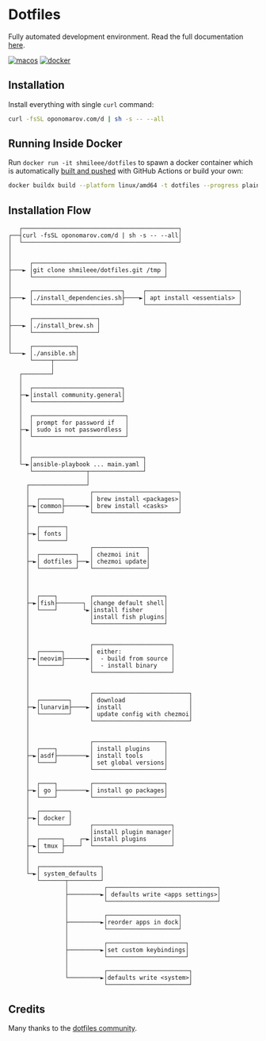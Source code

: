 # Dotfiles

Fully automated development environment. Read the full documentation
[here](https://oponomarov.com).

[![macos](https://github.com/shmileee/dotfiles/actions/workflows/macos.yaml/badge.svg)](https://github.com/shmileee/dotfiles/actions/workflows/macos.yaml)
[![docker](https://github.com/shmileee/dotfiles/actions/workflows/docker.yaml/badge.svg)](https://github.com/shmileee/dotfiles/actions/workflows/docker.yaml)

## Installation

Install everything with single `curl` command:

```bash
curl -fsSL oponomarov.com/d | sh -s -- --all
```

## Running Inside Docker

Run `docker run -it shmileee/dotfiles` to spawn a docker container which is
automatically [built and
pushed](https://github.com/shmileee/dotfiles/actions/workflows/docker.yaml) with
GitHub Actions or build your own:

```bash
docker buildx build --platform linux/amd64 -t dotfiles --progress plain .
```

## Installation Flow

```
   ┌────────────────────────────────────────────┐
┌──┤curl -fsSL oponomarov.com/d | sh -s -- --all│
│  └────────────────────────────────────────────┘
│
│
│     ┌─────────────────────────────────────┐
├───► │git clone shmileee/dotfiles.git /tmp │
│     └─────────────────────────────────────┘
│
│     ┌─────────────────────────┐     ┌──────────────────────────┐
├───► │./install_dependencies.sh├────►│ apt install <essentials> │
│     └─────────────────────────┘     └──────────────────────────┘
│
│     ┌──────────────────┐
├───► │./install_brew.sh │
│     └──────────────────┘
│
│     ┌────────────┐
└───► │./ansible.sh│
      └─────┬──────┘
            │
   ┌────────┘
   │
   │  ┌─────────────────────────┐
   ├─►│install community.general│
   │  └─────────────────────────┘
   │
   │  ┌──────────────────────────┐
   │  │ prompt for password if   │
   ├─►│ sudo is not passwordless │
   │  └──────────────────────────┘
   │
   │
   │  ┌───────────────────────────────┐
   └─►│ansible-playbook ... main.yaml │
      └───────────────┬───────────────┘
                      │
     ┌────────────────┘
     │                 ┌────────────────────────┐
     │  ┌──────┐       │ brew install <packages>│
     ├─►│common├──────►│ brew install <casks>   │
     │  └──────┘       └────────────────────────┘
     │
     │  ┌───────┐
     ├─►│ fonts │
     │  └───────┘
     │                 ┌───────────────┐
     │  ┌──────────┐   │ chezmoi init  │
     ├─►│ dotfiles ├──►│ chezmoi update│
     │  └──────────┘   └───────────────┘
     │
     │
     │
     │  ┌────┐         ┌────────────────────┐
     ├─►│fish├───────┐ │change default shell│
     │  └────┘       └►│install fisher      │
     │                 │install fish plugins│
     │                 └────────────────────┘
     │
     │
     │                 ┌──────────────────────┐
     │  ┌──────┐       │ either:              │
     ├─►│neovim├──────►│  - build from source │
     │  └──────┘       │  - install binary    │
     │                 └──────────────────────┘
     │
     │
     │                 ┌───────────────────────────┐
     │  ┌────────┐     │ download                  │
     ├─►│lunarvim├────►│ install                   │
     │  └────────┘     │ update config with chezmoi│
     │                 └───────────────────────────┘
     │
     │
     │                 ┌────────────────────┐
     │  ┌────┐         │ install plugins    │
     ├─►│asdf├────────►│ install tools      │
     │  └────┘         │ set global versions│
     │                 └────────────────────┘
     │
     │  ┌────┐         ┌────────────────────┐
     ├─►│ go ├────────►│ install go packages│
     │  └────┘         └────────────────────┘
     │
     │  ┌────────┐
     ├─►│ docker │
     │  └────────┘     ┌──────────────────────┐
     │                 │install plugin manager│
     │  ┌──────┐    ┌─►│install plugins       │
     ├─►│ tmux ├────┘  └──────────────────────┘
     │  └──────┘
     │
     │  ┌─────────────────┐
     └─►│ system_defaults │
        └───────┬─────────┘
                │          ┌───────────────────────────────┐
                ├─────────►│ defaults write <apps settings>│
                │          └───────────────────────────────┘
                │
                │          ┌────────────────────┐
                ├─────────►│reorder apps in dock│
                │          └────────────────────┘
                │
                │          ┌──────────────────────┐
                ├─────────►│set custom keybindings│
                │          └──────────────────────┘
                │
                │          ┌───────────────────────┐
                └─────────►│defaults write <system>│
                           └───────────────────────┘
```

## Credits

Many thanks to the [dotfiles community](https://dotfiles.github.io).

